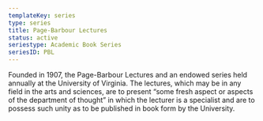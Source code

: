 ```yaml
---
templateKey: series
type: series
title: Page-Barbour Lectures
status: active
seriestype: Academic Book Series
seriesID: PBL
---
```

Founded in 1907, the Page-Barbour Lectures and an endowed series held annually at the University of Virginia. The lectures, which may be in any field in the arts and sciences, are to present “some fresh aspect or aspects of the department of thought” in which the lecturer is a specialist and are to possess such unity as to be published in book form by the University.
